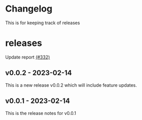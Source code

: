 # Changelog

This is for keeping track of releases

# releases

 Update report [(#332)](https://github.com/jge162/Action-workflows/pull/332)

## v0.0.2 - 2023-02-14

This is a new release v0.0.2 which will include feature updates.

## v0.0.1 - 2023-02-14

This is the release notes for v0.0.1
